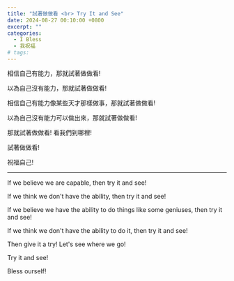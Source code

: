 ```yaml
---
title: "試著做做看 <br> Try It and See"
date: 2024-08-27 00:10:00 +0800
excerpt: ""
categories:
  - I Bless
  - 我祝福
# tags:
---
```


相信自己有能力，那就試著做做看!

以為自己沒有能力，那就試著做做看!

相信自己有能力像某些天才那樣做事，那就試著做做看!

以為自己沒有能力可以做出來，那就試著做做看!

那就試著做做看! 看我們到哪裡!

試著做做看!

祝福自己!

---

If we believe we are capable, then try it and see!

If we think we don't have the ability, then try it and see!

If we believe we have the ability to do things like some geniuses, then try it and see!

If we think we don't have the ability to do it, then try it and see!

Then give it a try! Let's see where we go!

Try it and see!

Bless ourself!

<!--
FB: 

Twitter:

-->
